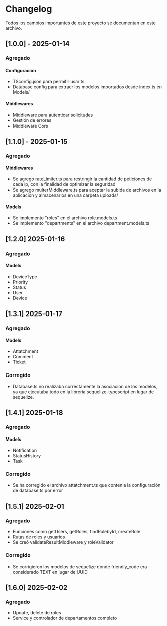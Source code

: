 # Changelog

Todos los cambios importantes de este proyecto se documentan en este archivo.

## [1.0.0] - 2025-01-14

### Agregado

#### Configuración

- TSconfig.json para permitir usar ts
- Database config para extraer los modelos importados desde index.ts en Models/

#### Middlewares

- Middleware para autenticar solicitudes
- Gestión de errores
- Middleware Cors

## [1.1.0] - 2025-01-15

### Agregado

#### Middlewares

- Se agrego rateLimiter.ts para restringir la cantidad de peticiones de cada ip, con la finalidad de optimizar la seguridad
- Se agrego multerMiddleware.ts para aceptar la subida de archivos en la aplicacion y almacenarlos en una carpeta uploads/

#### Models

- Se implemento "roles" en el archivo role.models.ts
- Se implemento "departments" en el archivo department.models.ts

## [1.2.0] 2025-01-16

### Agregado

#### Models

- DeviceType
- Priority
- Status
- User
- Device

## [1.3.1] 2025-01-17

### Agregado

#### Models

- Attatchment
- Comment
- Ticket

### Corregido

- Database.ts no realizaba correctamente la asociacion de los modelos, ya que ejecutaba todo en la libreria sequelize-typescript en lugar de sequelize.

## [1.4.1] 2025-01-18

### Agregado

#### Models

- Notification
- StatusHistory
- Task

### Corregido

- Se ha corregido el archivo attatchment.ts que contenia la configuración de database.ts por error

## [1.5.1] 2025-02-01

### Agregado

- Funciones como getUsers, getRoles, findRolebyId, createRole
- Rutas de roles y usuarios
- Se creó validateResultMiddleware y roleValidator

### Corregido

- Se corrigieron los modelos de sequelize donde friendly_code era considerado TEXT en lugar de UUID

## [1.6.0] 2025-02-02

### Agregado

- Update, delete de roles
- Service y controlador de departamentos completo
